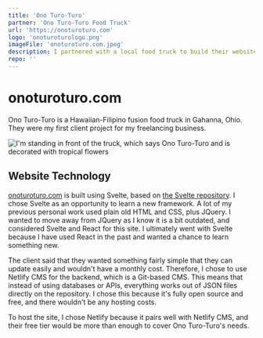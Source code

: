 ```yaml
---
title: 'Ono Turo-Turo'
partner: 'Ono Turo-Turo Food Truck'
url: 'https://onoturoturo.com'
logo: 'onoturoturologo.png'
imageFile: 'onoturoturo.com.jpeg'
description: I partnered with a local food truck to build their website!
repo: ''
---
```


# onoturoturo.com

Ono Turo-Turo is a Hawaiian-Filipino fusion food truck in Gahanna, Ohio. They were my first client project for my freelancing business.

![I'm standing in front of the truck, which says Ono Turo-Turo and is decorated with tropical flowers](https://luke-shafer-web-design.mo.cloudinary.net/projects/assets/onoturoturo-withtruck.jpeg?tx=w_500)

## Website Technology

[onoturoturo.com](https://onoturoturo.com/) is built using Svelte, based on [the Svelte repository](https://github.com/sveltejs/svelte). I chose Svelte as an opportunity to learn a new framework. A lot of my previous personal work used plain old HTML and CSS, plus JQuery. I wanted to move away from JQuery as I know it is a bit outdated, and considered Svelte and React for this site. I ultimately went with Svelte because I have used React in the past and wanted a chance to learn something new.

The client said that they wanted something fairly simple that they can update easily and wouldn't have a monthly cost. Therefore, I chose to use Netlify CMS for the backend, which is a Git-based CMS. This means that instead of using databases or APIs, everything works out of JSON files directly on the repository. I chose this because it's fully open source and free, and there wouldn't be any hosting costs.

To host the site, I chose Netlify because it pairs well with Netlify CMS, and their free tier would be more than enough to cover Ono Turo-Turo's needs.
